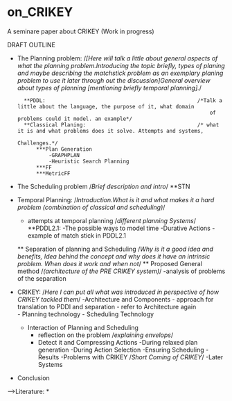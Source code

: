 # on_CRIKEY
A seminare paper about CRIKEY (Work in progress)


DRAFT OUTLINE


* The Planning problem:
																/*[Here will talk a little about general aspects of what the planning 
																	problem.Introducing the topic briefly, types of planing  and maybe 
																	describing the matchstick problem as an exemplary planing problem to 
																	use it later through out the discussion]General overview about types 
																	of planning [mentioning briefly temporal planning].*/
							
		**PDDL: 												/*Talk a little about the language, the purpose of it, what domain 
																	of problems could it model. an example*/
		**Classical Planing:									/* what it is and what problems does it solve. Attempts and systems, 
																	Challenges.*/
			***Plan Generation
				-GRAPHPLAN
				-Heuristic Search Planning
			***FF
			***MetricFF

* The Scheduling problem 										/*Brief description and intro*/
	**STN

* Temporal Planning:											/*Introduction.What is it and what makes it a hard problem (combination
																	of classical and scheduling)*/
	- attempts at temporal planning 							/*different planning Systems*/
	**PDDL2.1: 
		-The possible ways to model time
		-Durative Actions
		-example of match stick in PDDL2.1

	** Separation of planning and Scheduling 					 /*Why is it a good idea and benefits, Idea behind the concept and why 
																	does it have an intrinsic problem. When does it work and when not*/
	** Proposed General method 									/*(architecture of the PRE CRIKEY system)*/
		-analysis of problems of the separation

* CRIKEY:														/*Here I can put all what was introduced in perspective of how CRIKEY
																	tackled them*/
	-Architecture and Components 
		- approach for translation to PDDl and separation
		- refer to Architecture again	
		- Planning technology 
		- Scheduling Technology
	
	- Interaction of Planning and Scheduling
		- reflection on the problem 							/*explaining envelops*/
		- Detect it and Compressing Actions 
			-During relaxed plan generation
			-During Action Selection
		-Ensuring Scheduling
	-Results
	-Problems with CRIKEY										/*Short Coming of CRIKEY*/
	-Later Systems

* Conclusion







-->Literature:
*
